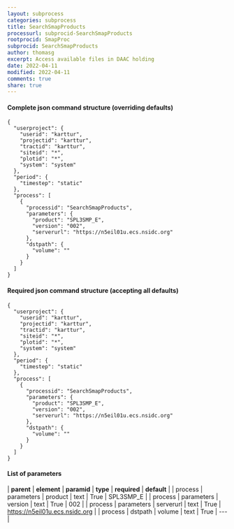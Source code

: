 ```yaml
---
layout: subprocess
categories: subprocess
title: SearchSmapProducts
processurl: subprocid-SearchSmapProducts
rootprocid: SmapProc
subprocid: SearchSmapProducts
author: thomasg
excerpt: Access available files in DAAC holding
date: 2022-04-11
modified: 2022-04-11
comments: true
share: true
---
```


#### Complete json command structure (overriding defaults)
```
{
  "userproject": {
    "userid": "karttur",
    "projectid": "karttur",
    "tractid": "karttur",
    "siteid": "*",
    "plotid": "*",
    "system": "system"
  },
  "period": {
    "timestep": "static"
  },
  "process": [
    {
      "processid": "SearchSmapProducts",
      "parameters": {
        "product": "SPL3SMP_E",
        "version": "002",
        "serverurl": "https://n5eil01u.ecs.nsidc.org"
      },
      "dstpath": {
        "volume": ""
      }
    }
  ]
}
```
#### Required json command structure (accepting all defaults)
```
{
  "userproject": {
    "userid": "karttur",
    "projectid": "karttur",
    "tractid": "karttur",
    "siteid": "*",
    "plotid": "*",
    "system": "system"
  },
  "period": {
    "timestep": "static"
  },
  "process": [
    {
      "processid": "SearchSmapProducts",
      "parameters": {
        "product": "SPL3SMP_E",
        "version": "002",
        "serverurl": "https://n5eil01u.ecs.nsidc.org"
      },
      "dstpath": {
        "volume": ""
      }
    }
  ]
}
```
#### List of parameters

| **parent** | **element** | **paramid** | **type** | **required** | **default** |
| process | parameters | product | text | True | SPL3SMP_E |
| process | parameters | version | text | True | 002 |
| process | parameters | serverurl | text | True | https://n5eil01u.ecs.nsidc.org |
| process | dstpath | volume | text | True | --- |
